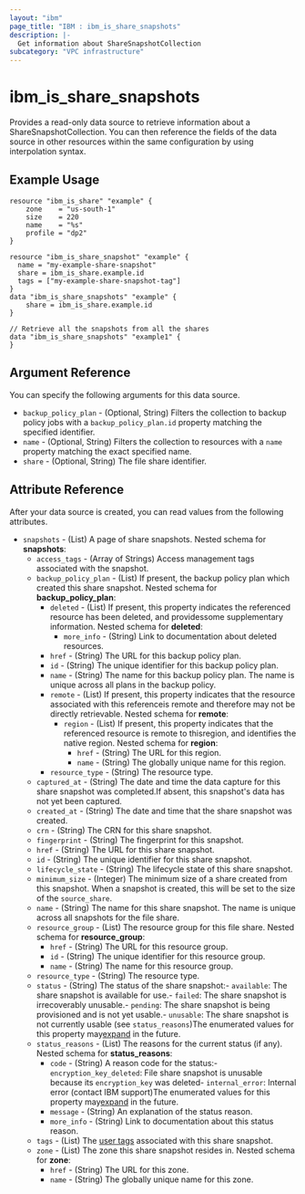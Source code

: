 ```yaml
---
layout: "ibm"
page_title: "IBM : ibm_is_share_snapshots"
description: |-
  Get information about ShareSnapshotCollection
subcategory: "VPC infrastructure"
---
```


# ibm_is_share_snapshots

Provides a read-only data source to retrieve information about a ShareSnapshotCollection. You can then reference the fields of the data source in other resources within the same configuration by using interpolation syntax.

## Example Usage

```hcl
resource "ibm_is_share" "example" {
	zone    = "us-south-1"
	size    = 220
	name    = "%s"
	profile = "dp2"
}

resource "ibm_is_share_snapshot" "example" {
  name = "my-example-share-snapshot"
  share = ibm_is_share.example.id
  tags = ["my-example-share-snapshot-tag"]
}
data "ibm_is_share_snapshots" "example" {
	share = ibm_is_share.example.id
}

// Retrieve all the snapshots from all the shares
data "ibm_is_share_snapshots" "example1" {
}
```

## Argument Reference

You can specify the following arguments for this data source.

- `backup_policy_plan` - (Optional, String) Filters the collection to backup policy jobs with a `backup_policy_plan.id` property matching the specified identifier.
- `name` - (Optional, String) Filters the collection to resources with a `name` property matching the exact specified name.
- `share` - (Optional, String) The file share identifier.

## Attribute Reference

After your data source is created, you can read values from the following attributes.

- `snapshots` - (List) A page of share snapshots.
	Nested schema for **snapshots**:
	- `access_tags`  - (Array of Strings) Access management tags associated with the snapshot.
	- `backup_policy_plan` - (List) If present, the backup policy plan which created this share snapshot.
		Nested schema for **backup_policy_plan**:
		- `deleted` - (List) If present, this property indicates the referenced resource has been deleted, and providessome supplementary information.
			Nested schema for **deleted**:
			- `more_info` - (String) Link to documentation about deleted resources.
		- `href` - (String) The URL for this backup policy plan.
		- `id` - (String) The unique identifier for this backup policy plan.
		- `name` - (String) The name for this backup policy plan. The name is unique across all plans in the backup policy.
		- `remote` - (List) If present, this property indicates that the resource associated with this referenceis remote and therefore may not be directly retrievable.
			Nested schema for **remote**:
			- `region` - (List) If present, this property indicates that the referenced resource is remote to thisregion, and identifies the native region.
				Nested schema for **region**:
				- `href` - (String) The URL for this region.
				- `name` - (String) The globally unique name for this region.
		- `resource_type` - (String) The resource type.
	- `captured_at` - (String) The date and time the data capture for this share snapshot was completed.If absent, this snapshot's data has not yet been captured.
	- `created_at` - (String) The date and time that the share snapshot was created.
	- `crn` - (String) The CRN for this share snapshot.
	- `fingerprint` - (String) The fingerprint for this snapshot.
	- `href` - (String) The URL for this share snapshot.
	- `id` - (String) The unique identifier for this share snapshot.
	- `lifecycle_state` - (String) The lifecycle state of this share snapshot.
	- `minimum_size` - (Integer) The minimum size of a share created from this snapshot. When a snapshot is created, this will be set to the size of the `source_share`.
	- `name` - (String) The name for this share snapshot. The name is unique across all snapshots for the file share.
	- `resource_group` - (List) The resource group for this file share.
		Nested schema for **resource_group**:
		- `href` - (String) The URL for this resource group.
		- `id` - (String) The unique identifier for this resource group.
		- `name` - (String) The name for this resource group.
	- `resource_type` - (String) The resource type.
	- `status` - (String) The status of the share snapshot:- `available`: The share snapshot is available for use.- `failed`: The share snapshot is irrecoverably unusable.- `pending`: The share snapshot is being provisioned and is not yet usable.- `unusable`: The share snapshot is not currently usable (see `status_reasons`)The enumerated values for this property may[expand](https://cloud.ibm.com/apidocs/vpc#property-value-expansion) in the future.
	- `status_reasons` - (List) The reasons for the current status (if any).
		Nested schema for **status_reasons**:
		- `code` - (String) A reason code for the status:- `encryption_key_deleted`: File share snapshot is unusable  because its `encryption_key` was deleted- `internal_error`: Internal error (contact IBM support)The enumerated values for this property may[expand](https://cloud.ibm.com/apidocs/vpc#property-value-expansion) in the future.
		- `message` - (String) An explanation of the status reason.
		- `more_info` - (String) Link to documentation about this status reason.
	- `tags` - (List) The [user tags](https://cloud.ibm.com/apidocs/tagging#types-of-tags) associated with this share snapshot.
	- `zone` - (List) The zone this share snapshot resides in.
		Nested schema for **zone**:
		- `href` - (String) The URL for this zone.
		- `name` - (String) The globally unique name for this zone.

